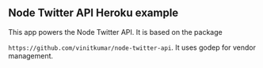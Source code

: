## Node Twitter API Heroku example

This app powers the Node Twitter API. It is based on the package

`https://github.com/vinitkumar/node-twitter-api`. It uses godep for vendor management.


